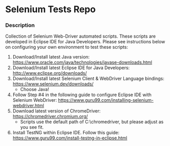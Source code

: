 # Selenium Tests Repo

### Description
Collection of Selenium Web-Driver automated scripts. These scripts are developed in Eclipse IDE for Java Developers. Please see instructions below on configuring your own environment to test these scripts:

1. Download/Install latest Java version: https://www.oracle.com/java/technologies/javase-downloads.html 
2. Download/Install latest Eclipse IDE for Java Developers: http://www.eclipse.org/downloads/
3. Download/Install latest Selenium Client & WebDriver Language bindings: https://www.selenium.dev/downloads/
     - Choose Java!
4. Follow Step #4 in the following guide to configure Eclipse IDE with Selenium WebDriver: https://www.guru99.com/installing-selenium-webdriver.html
5. Download latest version of ChromeDriver: https://chromedriver.chromium.org/
     - Scripts use the default path of C:\chromedriver, but please adjust as you see fit.
6. Install TestNG within Eclipse IDE. Follow this guide: https://www.guru99.com/install-testng-in-eclipse.html
